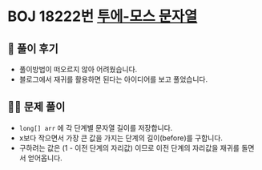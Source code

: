 # BOJ 18222번 [투에-모스 문자열](https://www.acmicpc.net/problem/18222)

## 🌈 풀이 후기
* 풀이방법이 떠오르지 않아 어려웠습니다.
* 블로그에서 재귀를 활용하면 된다는 아이디어를 보고 풀었습니다.

## 👩‍🏫 문제 풀이
* `long[] arr` 에 각 단계별 문자열 길이를 저장합니다.
* x보다 작으면서 가장 큰 값을 가지는 단계의 길이(before)를 구합니다.
* 구하려는 값은 (1 - 이전 단계의 자리값) 이므로 이전 단계의 자리값을 재귀를 돌면서 얻어옵니다.
